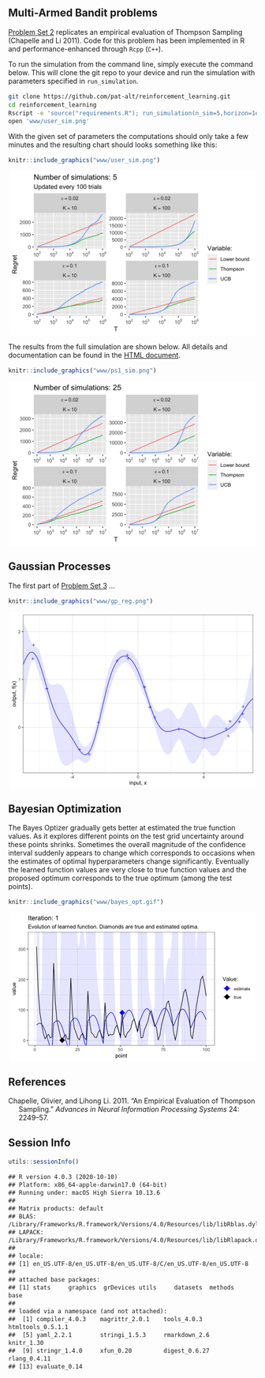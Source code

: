
## Multi-Armed Bandit problems

[Problem Set 2](ps2_answers.html) replicates an empirical evaluation of
Thompson Sampling (Chapelle and Li 2011). Code for this problem has been
implemented in R and performance-enhanced through `Rcpp` (`C++`).

To run the simulation from the command line, simply execute the command
below. This will clone the git repo to your device and run the
simulation with parameters specified in `run_simulation`.

``` bash
git clone https://github.com/pat-alt/reinforcement_learning.git
cd reinforcement_learning
Rscript -e 'source("requirements.R"); run_simulation(n_sim=5,horizon=1e6,update_every = 100)'  
open 'www/user_sim.png'
```

With the given set of parameters the computations should only take a few
minutes and the resulting chart should looks something like this:

``` r
knitr::include_graphics("www/user_sim.png")
```

<img src="www/user_sim.png" width="500" style="display: block; margin: auto;" />

The results from the full simulation are shown below. All details and
documentation can be found in the [HTML document](ps2_answers.html).

``` r
knitr::include_graphics("www/ps1_sim.png")
```

<img src="www/ps1_sim.png" width="500" style="display: block; margin: auto;" />

## Gaussian Processes

The first part of [Problem Set 3](ps3_answers.html) …

``` r
knitr::include_graphics("www/gp_reg.png")
```

<img src="www/gp_reg.png" width="500" style="display: block; margin: auto;" />

## Bayesian Optimization

The Bayes Optizer gradually gets better at estimated the true function
values. As it explores different points on the test grid uncertainty
around these points shrinks. Sometimes the overall magnitude of the
confidence interval suddenly appears to change which corresponds to
occasions when the estimates of optimal hyperparameters change
significantly. Eventually the learned function values are very close to
true function values and the proposed optimum corresponds to the true
optimum (among the test points).

``` r
knitr::include_graphics("www/bayes_opt.gif")
```

<img src="www/bayes_opt.gif" width="500" style="display: block; margin: auto;" />

## References

<div id="refs" class="references csl-bib-body hanging-indent">

<div id="ref-chapelle2011empirical" class="csl-entry">

Chapelle, Olivier, and Lihong Li. 2011. “An Empirical Evaluation of
Thompson Sampling.” *Advances in Neural Information Processing Systems*
24: 2249–57.

</div>

</div>

## Session Info

``` r
utils::sessionInfo()
```

    ## R version 4.0.3 (2020-10-10)
    ## Platform: x86_64-apple-darwin17.0 (64-bit)
    ## Running under: macOS High Sierra 10.13.6
    ## 
    ## Matrix products: default
    ## BLAS:   /Library/Frameworks/R.framework/Versions/4.0/Resources/lib/libRblas.dylib
    ## LAPACK: /Library/Frameworks/R.framework/Versions/4.0/Resources/lib/libRlapack.dylib
    ## 
    ## locale:
    ## [1] en_US.UTF-8/en_US.UTF-8/en_US.UTF-8/C/en_US.UTF-8/en_US.UTF-8
    ## 
    ## attached base packages:
    ## [1] stats     graphics  grDevices utils     datasets  methods   base     
    ## 
    ## loaded via a namespace (and not attached):
    ##  [1] compiler_4.0.3    magrittr_2.0.1    tools_4.0.3       htmltools_0.5.1.1
    ##  [5] yaml_2.2.1        stringi_1.5.3     rmarkdown_2.6     knitr_1.30       
    ##  [9] stringr_1.4.0     xfun_0.20         digest_0.6.27     rlang_0.4.11     
    ## [13] evaluate_0.14
